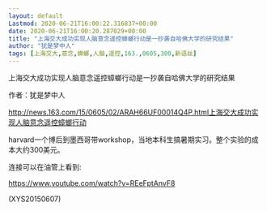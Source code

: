 ```yaml
---
layout: default
Lastmod: 2020-06-21T16:00:22.316837+00:00
date: 2020-06-21T16:00:20.287029+00:00
title: "上海交大成功实现人脑意念遥控蟑螂行动是一抄袭自哈佛大学的研究结果"
author: "犹是梦中人"
tags: [上海交大,意念,蟑螂,人脑,遥控,163.,0605,300,新语丝]
---
```


上海交大成功实现人脑意念遥控蟑螂行动是一抄袭自哈佛大学的研究结果

作者：犹是梦中人

http://news.163.com/15/0605/02/ARAH66UF00014Q4P.html上海交大成功实现人脑意念遥控蟑螂行动

harvard一个博后到墨西哥带workshop，当地本科生搞暑期实习。整个实验的成本大约300美元。

连接可以在油管上看到:

https://www.youtube.com/watch?v=REeFptAnvF8

(XYS20150607)

